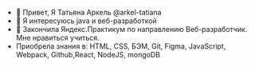 - 👋 Привет, Я Татьяна Аркель @arkel-tatiana
- 👀 Я интересуюсь java и веб-разработкой 
- 🌱 Закончила Яндекс.Практикум по направлению Веб-разработчик. Мне нравиться учиться.
- Приобрела знания в: HTML, CSS, БЭМ, Git, Figma, JavaScript, Webpack, Github,React, NodeJS, mongoDB
